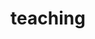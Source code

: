 ---
layout: teaching
permalink: /teaching/
title: teaching
nonav: true
nav_order: 6
cv_pdf:
description: #This is a description of the page. You can modify it in 'pages/_teaching.md'. You can also change or remove the top pdf download button.
---